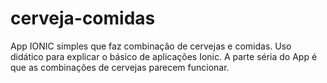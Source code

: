 # cerveja-comidas
App IONIC simples que faz combinação de cervejas e comidas. Uso didático para explicar o básico de aplicações Ionic.
A parte séria do App é que as combinações de cervejas parecem funcionar.
